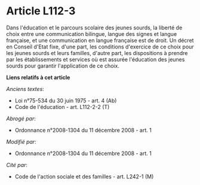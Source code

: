 # Article L112-3

Dans l'éducation et le parcours scolaire des jeunes sourds, la liberté de choix entre une communication bilingue, langue des
signes et langue française, et une communication en langue française est de droit. Un décret en Conseil d'Etat fixe, d'une
part, les conditions d'exercice de ce choix pour les jeunes sourds et leurs familles, d'autre part, les dispositions à
prendre par les établissements et services où est assurée l'éducation des jeunes sourds pour garantir l'application de ce
choix.

**Liens relatifs à cet article**

_Anciens textes_:

  - Loi n°75-534 du 30 juin 1975 - art. 4 (Ab)
  - Code de l'éducation - art. L112-2-2 (T)

_Abrogé par_:

  - Ordonnance n°2008-1304 du 11 décembre 2008 - art. 1

_Modifié par_:

  - Ordonnance n°2008-1304 du 11 décembre 2008 - art. 1

_Cité par_:

  - Code de l'action sociale et des familles - art. L242-1 (M)
